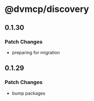 # @dvmcp/discovery

## 0.1.30

### Patch Changes

- preparing for migration

## 0.1.29

### Patch Changes

- bump packages
